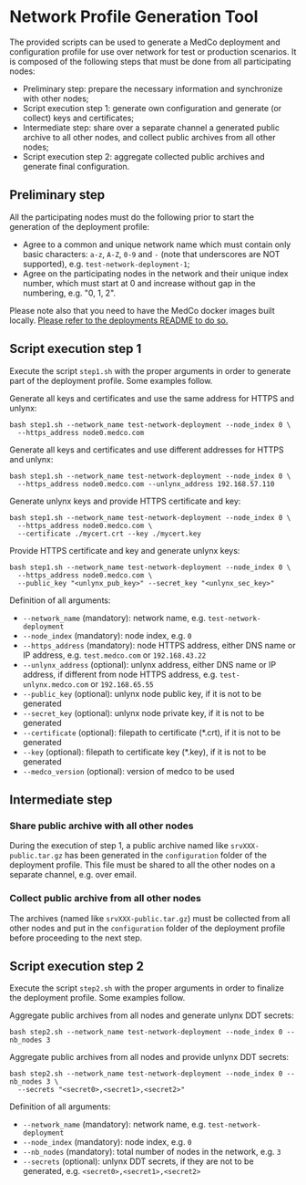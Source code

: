 # Network Profile Generation Tool

The provided scripts can be used to generate a MedCo deployment and configuration profile for use over network for test
or production scenarios. It is composed of the following steps that must be done from all participating nodes:
- Preliminary step: prepare the necessary information and synchronize with other nodes;
- Script execution step 1: generate own configuration and generate (or collect) keys and certificates;
- Intermediate step: share over a separate channel a generated public archive to all other nodes, and collect public archives from all other nodes;
- Script execution step 2: aggregate collected public archives and generate final configuration.

## Preliminary step
All the participating nodes must do the following prior to start the generation of the deployment profile:
- Agree to a common and unique network name which must contain only basic characters: `a-z`, `A-Z`, `0-9` and `-` (note that underscores are NOT supported), e.g. `test-network-deployment-1`;
- Agree on the participating nodes in the network and their unique index number, which must start at 0 and increase without gap in the numbering, e.g. "0, 1, 2".

Please note also that you need to have the MedCo docker images built locally. [Please refer to the deployments README to do so.](../deployments/README.md)

## Script execution step 1
Execute the script `step1.sh` with the proper arguments in order to generate part of the deployment profile.
Some examples follow.

Generate all keys and certificates and use the same address for HTTPS and unlynx:
```shell
bash step1.sh --network_name test-network-deployment --node_index 0 \
  --https_address node0.medco.com
```

Generate all keys and certificates and use different addresses for HTTPS and unlynx:
```shell
bash step1.sh --network_name test-network-deployment --node_index 0 \
  --https_address node0.medco.com --unlynx_address 192.168.57.110
```

Generate unlynx keys and provide HTTPS certificate and key:
```shell
bash step1.sh --network_name test-network-deployment --node_index 0 \
  --https_address node0.medco.com \
  --certificate ./mycert.crt --key ./mycert.key
```

Provide HTTPS certificate and key and generate unlynx keys:
```shell
bash step1.sh --network_name test-network-deployment --node_index 0 \
  --https_address node0.medco.com \
  --public_key "<unlynx_pub_key>" --secret_key "<unlynx_sec_key>"
```

Definition of all arguments:
- `--network_name` (mandatory): network name, e.g. `test-network-deployment`
- `--node_index` (mandatory): node index, e.g. `0`
- `--https_address` (mandatory): node HTTPS address, either DNS name or IP address, e.g. `test.medco.com` or `192.168.43.22`
- `--unlynx_address` (optional): unlynx address, either DNS name or IP address, if different from node HTTPS address, e.g. `test-unlynx.medco.com` or `192.168.65.55`
- `--public_key` (optional): unlynx node public key, if it is not to be generated
- `--secret_key` (optional): unlynx node private key, if it is not to be generated
- `--certificate` (optional): filepath to certificate (*.crt), if it is not to be generated
- `--key` (optional): filepath to certificate key (*.key), if it is not to be generated
- `--medco_version` (optional): version of medco to be used

## Intermediate step
### Share public archive with all other nodes
During the execution of step 1, a public archive named like `srvXXX-public.tar.gz` has been generated in the
`configuration` folder of the deployment profile. This file must be shared to all the other nodes on a separate channel,
e.g. over email.

### Collect public archive from all other nodes
The archives (named like `srvXXX-public.tar.gz`) must be collected from all other nodes and put in the `configuration`
folder of the deployment profile before proceeding to the next step.

## Script execution step 2
Execute the script `step2.sh` with the proper arguments in order to finalize the deployment profile.
Some examples follow.

Aggregate public archives from all nodes and generate unlynx DDT secrets:
```shell
bash step2.sh --network_name test-network-deployment --node_index 0 --nb_nodes 3
```

Aggregate public archives from all nodes and provide unlynx DDT secrets:
```shell
bash step2.sh --network_name test-network-deployment --node_index 0 --nb_nodes 3 \
  --secrets "<secret0>,<secret1>,<secret2>"
```

Definition of all arguments:
- `--network_name` (mandatory): network name, e.g. `test-network-deployment`
- `--node_index` (mandatory): node index, e.g. `0`
- `--nb_nodes` (mandatory): total number of nodes in the network, e.g. `3`
- `--secrets` (optional): unlynx DDT secrets, if they are not to be generated, e.g. `<secret0>,<secret1>,<secret2>`

